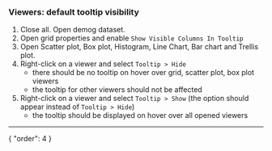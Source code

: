 ### Viewers: default tooltip visibility

1. Close all. Open demog dataset.
2. Open grid properties and enable `Show Visible Columns In Tooltip`
3. Open Scatter plot, Box plot, Histogram, Line Chart, Bar chart and Trellis plot.
4. Right-click on a viewer and select `Tooltip > Hide`
   - there should be no tooltip on hover over grid, scatter plot, box plot viewers
   - the tooltip for other viewers should not be affected
5. Right-click on a viewer and select `Tooltip > Show` (the option should appear instead of `Tooltip > Hide`)
   - the tooltip should be displayed on hover over all opened viewers

---
{
  "order": 4
}
